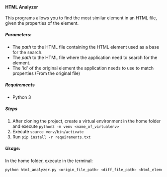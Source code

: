#### HTML Analyzer


This programs allows you to find the most similar element in an HTML file, given 
the properties of the element.

##### Parameters:
- The *path* to the HTML file containing the HTML element used as a base for the search.
- The *path* to the HTML file where the application need to search for the element.
- The 'id' of the original element the application needs to use to match properties (From the original file)

##### Requirements
 - Python 3
 
##### Steps
1. After cloning the project, create a virtual environment in the home folder and 
 execute `python3 -m venv <name_of_virtualenv>`
2. Execute `source venv/bin/activate`
3. Run `pip install -r requirements.txt`

##### Usage:
In the home folder, execute in the terminal:
``` python
python html_analyzer.py <origin_file_path> <diff_file_path> <html_element_id>
